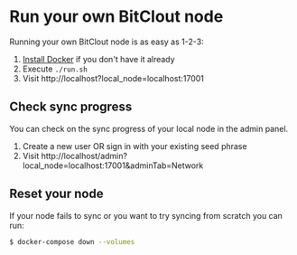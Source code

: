 # Run your own BitClout node

Running your own BitClout node is as easy as 1-2-3:

1. [Install Docker](https://docs.docker.com/get-docker/) if you don't have it already
2. Execute `./run.sh`
3. Visit http://localhost?local_node=localhost:17001

## Check sync progress

You can check on the sync progress of your local node in the admin panel.

1. Create a new user OR sign in with your existing seed phrase
2. Visit http://localhost/admin?local_node=localhost:17001&adminTab=Network

## Reset your node

If your node fails to sync or you want to try syncing from scratch you can run:

```bash
$ docker-compose down --volumes
```

